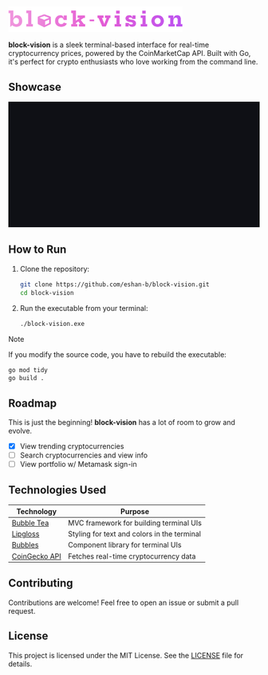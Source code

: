 <img src=".github/logo.svg" alt="block-vision Logo" width="350">

<br>

**block-vision** is a sleek terminal-based interface for real-time cryptocurrency prices, powered by the CoinMarketCap API. Built with Go, it's perfect for crypto enthusiasts who love working from the command line.

## Showcase

![App Showcase](.github/demo.gif)

## How to Run

1. Clone the repository:
   ```bash
   git clone https://github.com/eshan-b/block-vision.git
   cd block-vision
   ```
2. Run the executable from your terminal:
   ```bash
   ./block-vision.exe
   ```
> [!NOTE]
> If you modify the source code, you have to rebuild the executable:
> ```bash
> go mod tidy
> go build .
> ```

## Roadmap

This is just the beginning! **block-vision** has a lot of room to grow and evolve.

- [x] View trending cryptocurrencies
- [ ] Search cryptocurrencies and view info
- [ ] View portfolio w/ Metamask sign-in

## Technologies Used

| Technology    | Purpose                                       |
|---------------|-----------------------------------------------|
| [Bubble Tea](https://github.com/charmbracelet/bubbletea)    | MVC framework for building terminal UIs      |
| [Lipgloss](https://github.com/charmbracelet/lipgloss)       | Styling for text and colors in the terminal   |
| [Bubbles](https://github.com/charmbracelet/bubbles)         | Component library for terminal UIs         |
| [CoinGecko API](https://www.coingecko.com/en/api)           | Fetches real-time cryptocurrency data        |

## Contributing

Contributions are welcome! Feel free to open an issue or submit a pull request.

## License

This project is licensed under the MIT License. See the [LICENSE](LICENSE) file for details.